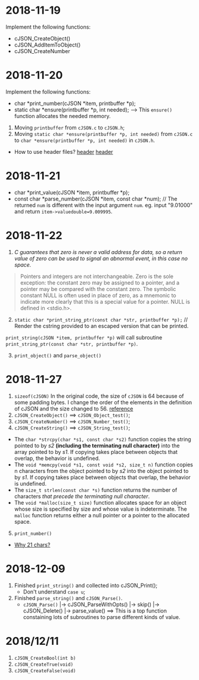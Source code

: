 
# 2018-11-19
Implement the following functions:
* cJSON_CreateObject()
* cJSON_AddItemToObject()
* cJSON_CreateNumber

# 2018-11-20
Implement the following functions:
* char *print_number(cJSON *item, printbuffer *p);
* static char *ensure(printbuffer *p, int needed);	--> This `ensure()` function allocates the needed memory.

1. Moving `printbuffer` from `cJSON.c` to `cJSON.h`;
2. Moving `static char *ensure(printbuffer *p, int needed)` from `cJSON.c` to `char *ensure(printbuffer *p, int needed)` in `cJSON.h`.

* How to use header files? [header](https://gcc.gnu.org/onlinedocs/cpp/Header-Files.html#Header-Files) [header](http://www.gnu.org/software/libc/manual/html_node/Header-Files.html)

# 2018-11-21
* char *print_value(cJSON *item, printbuffer *p);
* const char *parse_number(cJSON *item, const char *num); // The returned `num` is different with the input argument `num`.
eg. input "9.01000" and return `item->valuedouble=9.009995`.

# 2018-11-22
1. *C guarantees that zero is never a valid address for data, so a return value of zero can be used to signal an abnormal event, in this case no space.*
> Pointers and integers are not interchangeable. Zero is the sole exception: the constant zero may be assigned to a pointer, and a pointer may be compared with the constant zero. The symbolic constant NULL is often used in place of zero, as a mnemonic to indicate more clearly that this is a special value for a pointer. NULL is defined in <stdio.h>. 
2. `static char *print_string_ptr(const char *str, printbuffer *p);`  // Render the cstring provided to an escaped version that can be printed.

`print_string(cJSON *item, printbuffer *p)` will call subroutine `print_string_ptr(const char *str, printbuffer *p)`.

3. `print_object()` and `parse_object()`

# 2018-11-27
1. `sizeof(cJSON)`
	In the original code, the size of `cJSON` is 64 because of some padding bytes. I change the order of the elements in the definition of cJSON and the size changed to 56. [reference](https://stackoverflow.com/questions/119123/why-isnt-sizeof-for-a-struct-equal-to-the-sum-of-sizeof-of-each-member)
2. `cJSON_CreateObject()` ==> `cJSON_Object_test()`;
3. `cJSON_CreateNumber()` ==> `cJSON_Number_test()`;
4. `cJSON_CreateString()` ==> `cJSON_String_test()`;
* The `char *strcpy(char *s1, const char *s2)` function copies the string pointed to by *s2* **(including the terminating null character)** into the array pointed to by *s1*. If copying takes place between objects that overlap, the behavior is undefined.
* The `void *memcpy(void *s1, const void *s2, size_t n)` function copies n characters from the object pointed to by *s2* into the object pointed to by *s1*. If copying takes place between objects that overlap, the behavior is undefined.
* The `size_t strlen(const char *s)` function returns the number of characters *that precede the terminating null character*.
* The `void *malloc(size_t size)` function allocates space for an object whose size is specified by size and whose value is indeterminate. The `malloc` function returns either a null pointer or a pointer to the allocated space.
5. `print_number()` 
* [Why 21 chars?](http://mathcentral.uregina.ca/QQ/database/QQ.02.06/trang1.html)


# 2018-12-09
1. Finished `print_string()` and collected into cJSON_Print();
	* Don't understand `case u`;
2. Finished `parse_string()` and `cJSON_Parse()`.
	* `cJSON_Parse()`
		|-> cJSON_ParseWithOpts()
			|-> skip()
			|-> cJSON_Delete()
			|-> parse_value()	==> This is a top function constaining lots of subroutines to parse different kinds of value.

# 2018/12/11
1. `cJSON_CreateBool(int b)`
2. `cJSON_CreateTrue(void)`
3. `cJSON_CreateFalse(void)`





